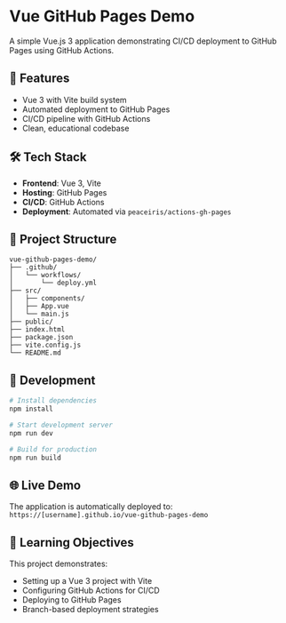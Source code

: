 # Vue GitHub Pages Demo

A simple Vue.js 3 application demonstrating CI/CD deployment to GitHub Pages using GitHub Actions.

## 🚀 Features

- Vue 3 with Vite build system
- Automated deployment to GitHub Pages
- CI/CD pipeline with GitHub Actions
- Clean, educational codebase

## 🛠️ Tech Stack

- **Frontend**: Vue 3, Vite
- **Hosting**: GitHub Pages
- **CI/CD**: GitHub Actions
- **Deployment**: Automated via `peaceiris/actions-gh-pages`

## 📁 Project Structure

```
vue-github-pages-demo/
├── .github/
│   └── workflows/
│       └── deploy.yml
├── src/
│   ├── components/
│   ├── App.vue
│   └── main.js
├── public/
├── index.html
├── package.json
├── vite.config.js
└── README.md
```

## 🚀 Development

```bash
# Install dependencies
npm install

# Start development server
npm run dev

# Build for production
npm run build
```

## 🌐 Live Demo

The application is automatically deployed to: `https://[username].github.io/vue-github-pages-demo`

## 📝 Learning Objectives

This project demonstrates:
- Setting up a Vue 3 project with Vite
- Configuring GitHub Actions for CI/CD
- Deploying to GitHub Pages
- Branch-based deployment strategies
